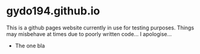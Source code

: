 # gydo194.github.io

This is a github pages website currently in use for testing purposes.
Things may misbehave at times due to poorly written code...
I apologise...
- The one
bla